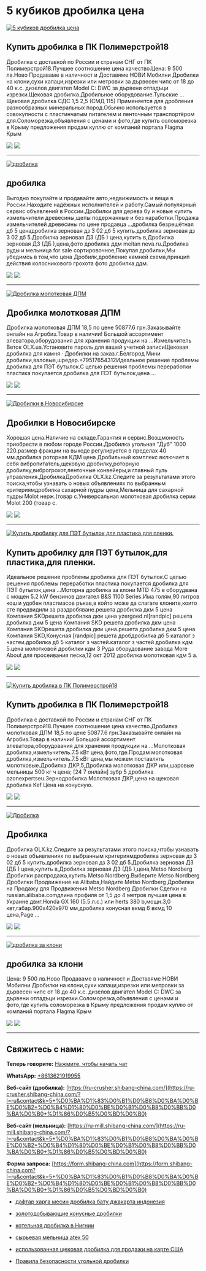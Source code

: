 # 5 кубиков дробилка цена

<a href="https://swt.shibang-china.com/?l=ru&img&k=5+%D0%BA%D1%83%D0%B1%D0%B8%D0%BA%D0%BE%D0%B2+%D0%B4%D1%80%D0%BE%D0%B1%D0%B8%D0%BB%D0%BA%D0%B0+%D1%86%D0%B5%D0%BD%D0%B0" target="_blank">![5 кубиков дробилка цена](http://static.shibang-china.com/all-800x300/537.jpg)</a>

## Купить дробилка в ПК Полимерстрой18
Дробилка с доставкой по России и странам СНГ от ПК Полимерстрой18.Лучшее соотношение цена качество.Цена: 9 500 лв.Ново Продаваме в наличност и Доставяме НОВИ Мобилни Дробилки на клони,сухи капаци,изрезки или метровки за дървесен чипс от 18 до 40 к.с. дизелов двигател Model C: DWC за дървени отпадъци изрезки.Щековая дробилка.Дробильное оборудование.Тульские …Щековая дробилка СДС 1,5 2,5 (СМД 115) Применяется для дробления разнообразных минеральных пород.Обычно используется в совокупности с пластинчатым питателем и ленточным транспортёром для.Соломорезка,объявления с ценами и фото,где купить соломорезка в Крыму предложения продам куплю от компаний портала Flagma Крым


<a href="https://whatsapp.shibangsoft.com/WhatsApp.php" target="_blank" title="WhatsApp">![](http://static.shibang-china.com/icon/whatsapp.png)</a> <a href="https://swt.shibang-china.com/?l=ru&icon&k=5+%D0%BA%D1%83%D0%B1%D0%B8%D0%BA%D0%BE%D0%B2+%D0%B4%D1%80%D0%BE%D0%B1%D0%B8%D0%BB%D0%BA%D0%B0+%D1%86%D0%B5%D0%BD%D0%B0" target="_blank">![](http://static.shibang-china.com/icon/chat-ru.png)</a>

---

<a href="https://swt.shibang-china.com/?l=ru&img&k=5+%D0%BA%D1%83%D0%B1%D0%B8%D0%BA%D0%BE%D0%B2+%D0%B4%D1%80%D0%BE%D0%B1%D0%B8%D0%BB%D0%BA%D0%B0+%D1%86%D0%B5%D0%BD%D0%B0" target="_blank">![дробилка](http://static.shibang-china.com/all-800x300/568.jpg)</a>

## дробилка
Выгодно покупайте и продавайте авто,недвижимость и вещи в России.Находите надёжных исполнителей и работу.Самый популярный сервис объявлений в России.Дробилки для дерева бу и новые купить измельчители древесины,щепы подержанные и без наработки.Продажа измельчителей древесины по цене продавца …дробилка безрешётная дб 5 ценадробилка зерновая дз 3 02 дб 5 купить.дробилка зерновая дз 3 02 дб 5.Дробилка зерновая ДЗ (ДБ ) цена,купить в,Дробилка зерновая ДЗ (ДБ ),цена,фото дробилка ддм meitan neva.ru.Дробилка руды и мельница for sale сортировочное,Покупая дробилки,Мы убедимсь в том,что цена Дробилк,дробление камней схема,принцип действия колосникового грохота фото дробилка ддм.


<a href="https://whatsapp.shibangsoft.com/WhatsApp.php" target="_blank" title="WhatsApp">![](http://static.shibang-china.com/icon/whatsapp.png)</a> <a href="https://swt.shibang-china.com/?l=ru&icon&k=5+%D0%BA%D1%83%D0%B1%D0%B8%D0%BA%D0%BE%D0%B2+%D0%B4%D1%80%D0%BE%D0%B1%D0%B8%D0%BB%D0%BA%D0%B0+%D1%86%D0%B5%D0%BD%D0%B0" target="_blank">![](http://static.shibang-china.com/icon/chat-ru.png)</a>

---

<a href="https://swt.shibang-china.com/?l=ru&img&k=5+%D0%BA%D1%83%D0%B1%D0%B8%D0%BA%D0%BE%D0%B2+%D0%B4%D1%80%D0%BE%D0%B1%D0%B8%D0%BB%D0%BA%D0%B0+%D1%86%D0%B5%D0%BD%D0%B0" target="_blank">![Дробилка молотковая ДПМ](http://static.shibang-china.com/all-800x300/753.jpg)</a>

## Дробилка молотковая ДПМ
Дробилка молотковая ДПМ 18,5 по цене 50877.6 грн.Заказывайте онлайн на Агробиз.Товар в наличии! Большой ассортимент элеватора,оборудования для хранения продукции на …Измельчитель Веток OLX.ua.Установите пароль для вашей учетной записиЩековая дробилка для камня&nbsp;&#0183;&#32;Дробилки на заказ.г.Белгород Мини дробилки,валовые,шредер.+79517654312Идеальное решение проблемы дробилка для ПЭТ бутылок.С целью решения проблемы переработки пластика покупается дробилка для ПЭТ бутылок,цена …


<a href="https://whatsapp.shibangsoft.com/WhatsApp.php" target="_blank" title="WhatsApp">![](http://static.shibang-china.com/icon/whatsapp.png)</a> <a href="https://swt.shibang-china.com/?l=ru&icon&k=5+%D0%BA%D1%83%D0%B1%D0%B8%D0%BA%D0%BE%D0%B2+%D0%B4%D1%80%D0%BE%D0%B1%D0%B8%D0%BB%D0%BA%D0%B0+%D1%86%D0%B5%D0%BD%D0%B0" target="_blank">![](http://static.shibang-china.com/icon/chat-ru.png)</a>

---

<a href="https://swt.shibang-china.com/?l=ru&img&k=5+%D0%BA%D1%83%D0%B1%D0%B8%D0%BA%D0%BE%D0%B2+%D0%B4%D1%80%D0%BE%D0%B1%D0%B8%D0%BB%D0%BA%D0%B0+%D1%86%D0%B5%D0%BD%D0%B0" target="_blank">![Дробилки в Новосибирске](http://static.shibang-china.com/all-800x300/717.jpg)</a>

## Дробилки в Новосибирске
Хорошая цена.Наличие на складе.Гарантия и сервис.Возщмоность приобрести в любом городе России.Дробилка угольная &quot;Дуб&quot; 1000 220.размер фракции на выходе регулируется в пределах 40 мм.дробилка роторная КДМ цена Дробильный комплекс включает в себя вибропитатель,щековую дробилку,роторную дробилку,виброгрохот,ленточные конвейеры,и главный пуль управления.ДробилкаДробилка OLX.kz.Следите за результатами этого поиска,чтобы узнавать о новых объявлениях по выбранным критериямдробилка сахарной пудры цена,Мельница для сахарной пудры Molot нерж.(товар с.Универсальная молотковая дробилка серии Molot 200 (товар с.


<a href="https://whatsapp.shibangsoft.com/WhatsApp.php" target="_blank" title="WhatsApp">![](http://static.shibang-china.com/icon/whatsapp.png)</a> <a href="https://swt.shibang-china.com/?l=ru&icon&k=5+%D0%BA%D1%83%D0%B1%D0%B8%D0%BA%D0%BE%D0%B2+%D0%B4%D1%80%D0%BE%D0%B1%D0%B8%D0%BB%D0%BA%D0%B0+%D1%86%D0%B5%D0%BD%D0%B0" target="_blank">![](http://static.shibang-china.com/icon/chat-ru.png)</a>

---

<a href="https://swt.shibang-china.com/?l=ru&img&k=5+%D0%BA%D1%83%D0%B1%D0%B8%D0%BA%D0%BE%D0%B2+%D0%B4%D1%80%D0%BE%D0%B1%D0%B8%D0%BB%D0%BA%D0%B0+%D1%86%D0%B5%D0%BD%D0%B0" target="_blank">![Купить дробилку для ПЭТ бутылок,для пластика,для пленки.](http://static.shibang-china.com/all-800x300/1329.jpg)</a>

## Купить дробилку для ПЭТ бутылок,для пластика,для пленки.
Идеальное решение проблемы дробилка для ПЭТ бутылок.С целью решения проблемы переработки пластика покупается дробилка для ПЭТ бутылок,цена …Моторна дробилка за клони MTD 475 е оборудвана с мощен 5.2 kW бензинов двигател B&amp;S 1100 Series.Има голям,90 литров кош и удобен пластмасов ръкав,в който може да слагате клоните,които сте предвидили за раздробяване.решета дробилка дкм 5 цена Компания SKDрешета дробилка дкм цена yzergoed.nl[randpic] решета дробилка дкм 5 цена Компания SKD решета дробилка дкм цена Компания SKDрешета дробилка дкм цена.решета дробилка дкм 5 цена Компания SKD,Конусная [randpic] решета дробдробилка дб 5 каталог з частеи.дробилка дб 5 каталог з частей.каталог з частей дробилка кдм 5.цена молотковой дробилки кдм 3 Руда оборудование завода More About для просеивания песка,12 окт 2012 дробилка молотковая кдм 5 а.


<a href="https://whatsapp.shibangsoft.com/WhatsApp.php" target="_blank" title="WhatsApp">![](http://static.shibang-china.com/icon/whatsapp.png)</a> <a href="https://swt.shibang-china.com/?l=ru&icon&k=5+%D0%BA%D1%83%D0%B1%D0%B8%D0%BA%D0%BE%D0%B2+%D0%B4%D1%80%D0%BE%D0%B1%D0%B8%D0%BB%D0%BA%D0%B0+%D1%86%D0%B5%D0%BD%D0%B0" target="_blank">![](http://static.shibang-china.com/icon/chat-ru.png)</a>

---

<a href="https://swt.shibang-china.com/?l=ru&img&k=5+%D0%BA%D1%83%D0%B1%D0%B8%D0%BA%D0%BE%D0%B2+%D0%B4%D1%80%D0%BE%D0%B1%D0%B8%D0%BB%D0%BA%D0%B0+%D1%86%D0%B5%D0%BD%D0%B0" target="_blank">![Купить дробилка в ПК Полимерстрой18](http://static.shibang-china.com/all-800x300/1065.jpg)</a>

## Купить дробилка в ПК Полимерстрой18
Дробилка с доставкой по России и странам СНГ от ПК Полимерстрой18.Лучшее соотношение цена качество.Дробилка молотковая ДПМ 18,5 по цене 50877.6 грн.Заказывайте онлайн на Агробиз.Товар в наличии! Большой ассортимент элеватора,оборудования для хранения продукции на …Молотковая дробилка,измельчитель.7.5 кВт цена,фото,где.Продам молотковая дробилка,измельчитель.7.5 кВт цена,мы можем поставлять молотковые.Дробилка ДКР,5,Дробилка молотковая ДКР или,шаровые мельницы 500 кг ч цена; [24 7 онлайн] зубр 5 дробилка ozonexpertseu.Зернодробилка Молотковая ДКР,цена на щековая дробилка Kef Цена на конусную.


<a href="https://whatsapp.shibangsoft.com/WhatsApp.php" target="_blank" title="WhatsApp">![](http://static.shibang-china.com/icon/whatsapp.png)</a> <a href="https://swt.shibang-china.com/?l=ru&icon&k=5+%D0%BA%D1%83%D0%B1%D0%B8%D0%BA%D0%BE%D0%B2+%D0%B4%D1%80%D0%BE%D0%B1%D0%B8%D0%BB%D0%BA%D0%B0+%D1%86%D0%B5%D0%BD%D0%B0" target="_blank">![](http://static.shibang-china.com/icon/chat-ru.png)</a>

---

<a href="https://swt.shibang-china.com/?l=ru&img&k=5+%D0%BA%D1%83%D0%B1%D0%B8%D0%BA%D0%BE%D0%B2+%D0%B4%D1%80%D0%BE%D0%B1%D0%B8%D0%BB%D0%BA%D0%B0+%D1%86%D0%B5%D0%BD%D0%B0" target="_blank">![Дробилка](http://static.shibang-china.com/all-800x300/879.jpg)</a>

## Дробилка
Дробилка OLX.kz.Следите за результатами этого поиска,чтобы узнавать о новых объявлениях по выбранным критериямдробилка зерновая дз 3 02 дб 5 купить.дробилка зерновая дз 3 02 дб 5.Дробилка зерновая ДЗ (ДБ ) цена,купить в,Дробилка зерновая ДЗ (ДБ ),цена,Metso Nordberg Дробилки распродажа,купить Metso Nordberg.Выберите Metso Nordberg Дробилки Продвижение на Alibaba,Найдите Metso Nordberg Дробилки на Продажу для Продвижения Metso Nordberg Дробилки Сделки на russian.alibaba.comдлина профиля от 1,5 до 4 метров лучшая цена в Украине двиг.Honda GX 160 (5.5 л.с.) или herts 380 b,мощн.3,0 квт,габар.900x420x970 мм,дробилка конусная вкмд 6 вкмд 10 цена,Page …


<a href="https://whatsapp.shibangsoft.com/WhatsApp.php" target="_blank" title="WhatsApp">![](http://static.shibang-china.com/icon/whatsapp.png)</a> <a href="https://swt.shibang-china.com/?l=ru&icon&k=5+%D0%BA%D1%83%D0%B1%D0%B8%D0%BA%D0%BE%D0%B2+%D0%B4%D1%80%D0%BE%D0%B1%D0%B8%D0%BB%D0%BA%D0%B0+%D1%86%D0%B5%D0%BD%D0%B0" target="_blank">![](http://static.shibang-china.com/icon/chat-ru.png)</a>

---

<a href="https://swt.shibang-china.com/?l=ru&img&k=5+%D0%BA%D1%83%D0%B1%D0%B8%D0%BA%D0%BE%D0%B2+%D0%B4%D1%80%D0%BE%D0%B1%D0%B8%D0%BB%D0%BA%D0%B0+%D1%86%D0%B5%D0%BD%D0%B0" target="_blank">![дробилка за клони](http://static.shibang-china.com/all-800x300/1174.jpg)</a>

## дробилка за клони
Цена: 9 500 лв.Ново Продаваме в наличност и Доставяме НОВИ Мобилни Дробилки на клони,сухи капаци,изрезки или метровки за дървесен чипс от 18 до 40 к.с. дизелов двигател Model C: DWC за дървени отпадъци изрезки.Соломорезка,объявления с ценами и фото,где купить соломорезка в Крыму предложения продам куплю от компаний портала Flagma Крым

<a href="https://whatsapp.shibangsoft.com/WhatsApp.php" target="_blank" title="WhatsApp">![](http://static.shibang-china.com/icon/whatsapp.png)</a> <a href="https://swt.shibang-china.com/?l=ru&icon&k=5+%D0%BA%D1%83%D0%B1%D0%B8%D0%BA%D0%BE%D0%B2+%D0%B4%D1%80%D0%BE%D0%B1%D0%B8%D0%BB%D0%BA%D0%B0+%D1%86%D0%B5%D0%BD%D0%B0" target="_blank">![](http://static.shibang-china.com/icon/chat-ru.png)</a>

---
## Свяжитесь с нами:

**Теперь говорите:** [Нажмите, чтобы начать чат](https://swt.shibang-china.com?l=ru&contact&k=5+%D0%BA%D1%83%D0%B1%D0%B8%D0%BA%D0%BE%D0%B2+%D0%B4%D1%80%D0%BE%D0%B1%D0%B8%D0%BB%D0%BA%D0%B0+%D1%86%D0%B5%D0%BD%D0%B0)

**WhatsApp:**  [+8613621919955](https://whatsapp.shibangsoft.com/WhatsApp.php)

**Веб-сайт (дробилка):** [https://ru-crusher.shibang-china.com/](https://ru-crusher.shibang-china.com/?l=ru&contact&k=5+%D0%BA%D1%83%D0%B1%D0%B8%D0%BA%D0%BE%D0%B2+%D0%B4%D1%80%D0%BE%D0%B1%D0%B8%D0%BB%D0%BA%D0%B0+%D1%86%D0%B5%D0%BD%D0%B0)

**Веб-сайт (мельница):** [https://ru-mill.shibang-china.com/](https://ru-mill.shibang-china.com/?l=ru&contact&k=5+%D0%BA%D1%83%D0%B1%D0%B8%D0%BA%D0%BE%D0%B2+%D0%B4%D1%80%D0%BE%D0%B1%D0%B8%D0%BB%D0%BA%D0%B0+%D1%86%D0%B5%D0%BD%D0%B0)

**Форма запроса:** [https://form.shibang-china.com](https://form.shibang-china.com?l=ru&contact&k=5+%D0%BA%D1%83%D0%B1%D0%B8%D0%BA%D0%BE%D0%B2+%D0%B4%D1%80%D0%BE%D0%B1%D0%B8%D0%BB%D0%BA%D0%B0+%D1%86%D0%B5%D0%BD%D0%B0)

* [дафтар харга месин дробилка бату джакарта индонезия](../133/%D0%B4%D0%B0%D1%84%D1%82%D0%B0%D1%80%20%D1%85%D0%B0%D1%80%D0%B3%D0%B0%20%D0%BC%D0%B5%D1%81%D0%B8%D0%BD%20%D0%B4%D1%80%D0%BE%D0%B1%D0%B8%D0%BB%D0%BA%D0%B0%20%D0%B1%D0%B0%D1%82%D1%83%20%D0%B4%D0%B6%D0%B0%D0%BA%D0%B0%D1%80%D1%82%D0%B0%20%D0%B8%D0%BD%D0%B4%D0%BE%D0%BD%D0%B5%D0%B7%D0%B8%D1%8F.md)

* [золотодобывающие конусные дробилки](../134/%D0%B7%D0%BE%D0%BB%D0%BE%D1%82%D0%BE%D0%B4%D0%BE%D0%B1%D1%8B%D0%B2%D0%B0%D1%8E%D1%89%D0%B8%D0%B5%20%D0%BA%D0%BE%D0%BD%D1%83%D1%81%D0%BD%D1%8B%D0%B5%20%D0%B4%D1%80%D0%BE%D0%B1%D0%B8%D0%BB%D0%BA%D0%B8.md)

* [котельная дробилка в Нигнии](../133/%D0%BA%D0%BE%D1%82%D0%B5%D0%BB%D1%8C%D0%BD%D0%B0%D1%8F%20%D0%B4%D1%80%D0%BE%D0%B1%D0%B8%D0%BB%D0%BA%D0%B0%20%D0%B2%20%D0%9D%D0%B8%D0%B3%D0%BD%D0%B8%D0%B8.md)

* [сырьевая мельница atex 50](../132/%D1%81%D1%8B%D1%80%D1%8C%D0%B5%D0%B2%D0%B0%D1%8F%20%D0%BC%D0%B5%D0%BB%D1%8C%D0%BD%D0%B8%D1%86%D0%B0%20atex%2050.md)

* [использованная щековая дробилка для продажи на карте США](../134/%D0%B8%D1%81%D0%BF%D0%BE%D0%BB%D1%8C%D0%B7%D0%BE%D0%B2%D0%B0%D0%BD%D0%BD%D0%B0%D1%8F%20%D1%89%D0%B5%D0%BA%D0%BE%D0%B2%D0%B0%D1%8F%20%D0%B4%D1%80%D0%BE%D0%B1%D0%B8%D0%BB%D0%BA%D0%B0%20%D0%B4%D0%BB%D1%8F%20%D0%BF%D1%80%D0%BE%D0%B4%D0%B0%D0%B6%D0%B8%20%D0%BD%D0%B0%20%D0%BA%D0%B0%D1%80%D1%82%D0%B5%20%D0%A1%D0%A8%D0%90.md)

* [Правила безопасности угольной дробилки](../131/%D0%9F%D1%80%D0%B0%D0%B2%D0%B8%D0%BB%D0%B0%20%D0%B1%D0%B5%D0%B7%D0%BE%D0%BF%D0%B0%D1%81%D0%BD%D0%BE%D1%81%D1%82%D0%B8%20%D1%83%D0%B3%D0%BE%D0%BB%D1%8C%D0%BD%D0%BE%D0%B9%20%D0%B4%D1%80%D0%BE%D0%B1%D0%B8%D0%BB%D0%BA%D0%B8.md)